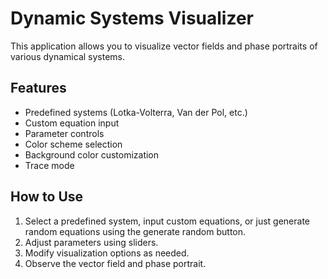 # Dynamic Systems Visualizer

This application allows you to visualize vector fields and phase portraits of various dynamical systems.

## Features

- Predefined systems (Lotka-Volterra, Van der Pol, etc.)
- Custom equation input
- Parameter controls
- Color scheme selection
- Background color customization
- Trace mode

## How to Use

1. Select a predefined system, input custom equations, or just generate random equations using the generate random button.
2. Adjust parameters using sliders.
3. Modify visualization options as needed.
4. Observe the vector field and phase portrait.
